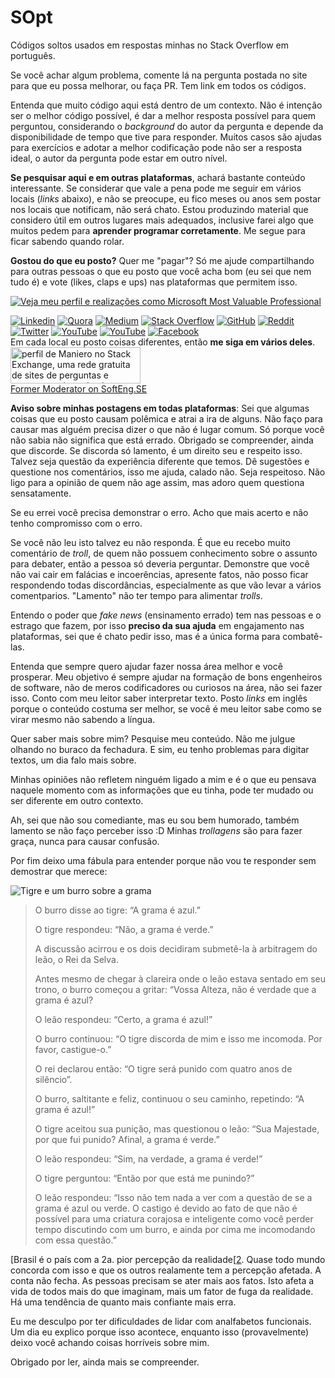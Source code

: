 # SOpt
Códigos soltos usados em respostas minhas no Stack Overflow em português.

Se você achar algum problema, comente lá na pergunta postada no site para que eu possa melhorar, ou faça PR. Tem link em todos os códigos.

Entenda que muito código aqui está dentro de um contexto. Não é intenção ser o melhor código possível, é dar a melhor resposta possível para quem perguntou, considerando o *background* do autor da pergunta e depende da disponibilidade de tempo que tive para responder. Muitos casos são ajudas para exercícios e adotar a melhor codificação pode não ser a resposta ideal, o autor da pergunta pode estar em outro nível.

**Se pesquisar aqui e em outras plataformas**, achará bastante conteúdo interessante. Se considerar que vale a pena pode me seguir em vários locais (*links* abaixo), e não se preocupe, eu fico meses ou anos sem postar nos locais que notificam, não será chato. Estou produzindo material que considero útil em outros lugares mais adequados, inclusive farei algo que muitos pedem para **aprender programar corretamente**. Me segue para ficar sabendo quando rolar.

**Gostou do que eu posto?** Quer me "pagar"? Só me ajude compartilhando para outras pessoas o que eu posto que você acha bom (eu sei que nem tudo é) e vote (likes, claps e ups) nas plataformas que permitem isso.

<a href="https://mvp.microsoft.com/pt-br/PublicProfile/5002397"><img src="https://i.stack.imgur.com/Pxtyu.png" alt="Veja meu perfil e realizações como Microsoft Most Valuable Professional"></a>

<a href="https://www.linkedin.com/in/maniero/"><img src="https://i.stack.imgur.com/xuK85.png" alt="Linkedin"></a>
<a href="https://pt.quora.com/profile/Antonio-Maniero"><img src="https://i.stack.imgur.com/yTbv3.png" alt="Quora"></a>
<a href="https://medium.com/@devraiz"><img src="https://i.stack.imgur.com/XEJUq.png" alt="Medium"></a>
<a href="https://pt.stackoverflow.com/users/101/maniero?tab=profile"><img src="https://i.stack.imgur.com/26l2Y.png" alt="Stack Overflow"></a>
<a href="https://github.com/maniero"><img src="https://i.stack.imgur.com/a2v1f.png" alt="GitHub"></a>
<a href="https://www.reddit.com/user/bigown_/"><img src="https://i.stack.imgur.com/OJNTc.png" alt="Reddit"></a>
<a href="https://twitter.com/manieromvp"><img src="https://i.stack.imgur.com/eAnZ3.png" alt="Twitter"></a>
<a href="https://www.instagram.com/antoniomaniero/"><img src="https://i.stack.imgur.com/eVVU9.png" alt="YouTube"></a>
<a href="https://www.youtube.com/channel/UC5YAwQ1c11r_XPEnPw5B1dg"><img src="https://i.stack.imgur.com/LSc5f.png" alt="YouTube"></a>
<a href="https://www.facebook.com/antonio.maniero.junior"><img src="https://i.stack.imgur.com/IUTRa.png" alt="Facebook"></a>  
Em cada local eu posto coisas diferentes, então **me siga em vários deles**.
<a href="https://stackexchange.com/users/77792">  
<img src="https://stackexchange.com/users/flair/77792.png" width="208" height="58" alt="perfil de Maniero no Stack Exchange, uma rede gratuita de sites de perguntas e respostas orientadas &#224; comunidade" title="perfil de Maniero no Stack Exchange, uma rede gratuita de sites de perguntas e respostas orientadas &#224; comunidade"></a>  
[Former Moderator on SoftEng.SE][1]

**Aviso sobre minhas postagens em todas plataformas**: Sei que algumas coisas que eu posto causam polêmica e atrai a ira de alguns. Não faço para causar mas alguém precisa dizer o que não é lugar comum. Só porque você não sabia não significa que está errado. Obrigado se compreender, ainda que discorde. Se discorda só lamento, é um direito seu e respeito isso. Talvez seja questão da experiência diferente que temos. Dê sugestões e questione nos comentários, isso me ajuda, calado não. Seja respeitoso. Não ligo para a opinião de quem não age assim, mas adoro quem questiona sensatamente.

Se eu errei você precisa demonstrar o erro. Acho que mais acerto e não tenho compromisso com o erro.

Se você não leu isto talvez eu não responda. É que eu recebo muito comentário de *troll*, de quem não possuem conhecimento sobre o assunto para debater, então a pessoa só deveria perguntar. Demonstre que você não vai cair em falácias e incoerências, apresente fatos, não posso ficar respondendo todas discordâncias, especialmente as que vão levar a vários comentparios. "Lamento" não ter tempo para alimentar *trolls*.

Entendo o poder que *fake news* (ensinamento errado) tem nas pessoas e o estrago que fazem, por isso **preciso da sua ajuda** em engajamento nas plataformas, sei que é chato pedir isso, mas é a única forma para combatê-las.

Entenda que sempre quero ajudar fazer nossa área melhor e você prosperar. Meu objetivo é sempre ajudar na formação de bons engenheiros de software, não de meros codificadores ou curiosos na área, não sei fazer isso. Conto com meu leitor saber interpretar texto. Posto *links* em inglês porque o conteúdo costuma ser melhor, se você é meu leitor sabe como se virar mesmo não sabendo a língua.

Quer saber mais sobre mim? Pesquise meu conteúdo. Não me julgue olhando no buraco da fechadura. E sim, eu tenho problemas para digitar textos, um dia falo mais sobre.

Minhas opiniões não refletem ninguém ligado a mim e é o que eu pensava naquele momento com as informações que eu tinha, pode ter mudado ou ser diferente em outro contexto.

Ah, sei que não sou comediante, mas eu sou bem humorado, também lamento se não faço perceber isso :D Minhas *trollagens* são para fazer graça, nunca para causar confusão.

Por fim deixo uma fábula para entender porque não vou te responder sem demostrar que merece:

![Tigre e um burro sobre a grama](https://i.stack.imgur.com/nA4ZW.png)

> O burro disse ao tigre: “A grama é azul.”
> 
> O tigre respondeu: “Não, a grama é verde.”
> 
> A discussão acirrou e os dois decidiram submetê-la à arbitragem do leão, o Rei da Selva.
> 
> Antes mesmo de chegar à clareira onde o leão estava sentado em seu trono, o burro começou a gritar: “Vossa Alteza, não é verdade que a grama é azul?
> 
> O leão respondeu: “Certo, a grama é azul!”
> 
> O burro continuou: “O tigre discorda de mim e isso me incomoda. Por favor, castigue-o.”
> 
> O rei declarou então: “O tigre será punido com quatro anos de silêncio”.
> 
> O burro, saltitante e feliz, continuou o seu caminho, repetindo: “A grama é azul!”
> 
> O tigre aceitou sua punição, mas questionou o leão: “Sua Majestade, por que fui punido? Afinal, a grama é verde.”
> 
> O leão respondeu: “Sim, na verdade, a grama é verde!”
> 
> O tigre perguntou: “Então por que está me punindo?”
> 
> O leão respondeu: “Isso não tem nada a ver com a questão de se a grama é azul ou verde. O castigo é devido ao fato de que não é possível para uma criatura corajosa e inteligente como você perder tempo discutindo com um burro, e ainda por cima me incomodando com essa questão.”

[Brasil é o país com a 2a. pior percepção da realidade[[2]. Quase todo mundo concorda com isso e que os outros realamente tem a percepção afetada. A conta não fecha. As pessoas precisam se ater mais aos fatos. Isto afeta a vida de todos mais do que imaginam, mais um fator de fuga da realidade. Há uma tendência de quanto mais confiante mais erra.

Eu me desculpo por ter dificuldades de lidar com analfabetos funcionais. Um dia eu explico porque isso acontece, enquanto isso (provavelmente) deixo você achando coisas horríveis sobre mim.

Obrigado por ler, ainda mais se compreender.


  [1]: https://softwareengineering.stackexchange.com/users/389/bigown
  [2]: https://www.dw.com/pt-br/brasil-%C3%A9-2%C2%BA-pa%C3%ADs-com-pior-no%C3%A7%C3%A3o-da-pr%C3%B3pria-realidade/a-41682142
